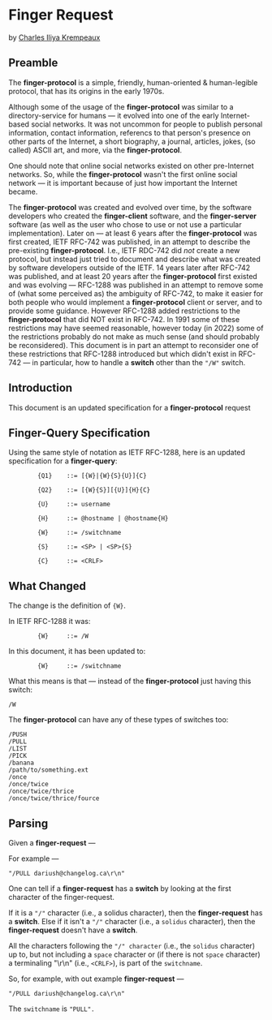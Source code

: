 # Finger Request
by [Charles Iliya Krempeaux](http://changelog.ca/)

## Preamble

The **finger-protocol** is a simple, friendly, human-oriented & human-legible protocol, that has its origins in the early 1970s.

Although some of the usage of the **finger-protocol** was similar to a directory-service for humans — it evolved into one of the early Internet-based social networks.
It was not uncommon for people to publish personal information, contact information, referencs to that person's presence on other parts of the Internet, a short biography, a journal, articles, jokes, (so called) ASCII art, and more, via the **finger-protocol**.

One should note that online social networks existed on other pre-Internet networks.
So, while the **finger-protocol** wasn't the first online social network — it is important because of just how important the Internet became.

The **finger-protocol** was created and evolved over time, by the software developers who created the **finger-client** software, and the **finger-server** software (as well as the user who chose to use or not use a particular implementation).
Later on — at least 6 years after the **finger-protocol** was first created, IETF RFC-742 was published, in an attempt to describe the pre-existing **finger-protocol**.
I.e., IETF RDC-742 did _not_ create a new protocol, but instead just tried to document and describe what was created by software developers outside of the IETF.
14 years later after RFC-742 was published, and at least 20 years after the **finger-protocol** first existed and was evolving — RFC-1288 was published in an attempt to remove some of (what some perceived as) the ambiguity of RFC-742, to make it easier for both people who would implement a **finger-protocol** client or server, and to provide some guidance.
However RFC-1288 added restrictions to the **finger-protocol** that did NOT exist in RFC-742.
In 1991 some of these restrictions may have seemed reasonable, however today (in 2022) some of the restrictions probably do not make as much sense (and should probably be reconsidered). This document is in part an attempt to reconsider one of these restrictions that RFC-1288 introduced but which didn't exist in RFC-742 — in particular, how to handle a **switch** other than the `"/W"` switch.

## Introduction

This document is an updated specification for a **finger-protocol** request

## Finger-Query Specification

Using the same style of notation as IETF RFC-1288, here is an updated specification for a **finger-query**:
```
        {Q1}    ::= [{W}|{W}{S}{U}]{C}

        {Q2}    ::= [{W}{S}][{U}]{H}{C}

        {U}     ::= username

        {H}     ::= @hostname | @hostname{H}

        {W}     ::= /switchname

        {S}     ::= <SP> | <SP>{S}

        {C}     ::= <CRLF>
```

## What Changed

The change is the definition of `{W}`.

In IETF RFC-1288 it was:
```
        {W}     ::= /W
```

In this document, it has been updated to:
```
        {W}     ::= /switchname
```

What this means is that — instead of the **finger-protocol** just having this switch:
```
/W
```

The **finger-protocol**  can have any of these types of switches too:
```
/PUSH
/PULL
/LIST
/PICK
/banana
/path/to/something.ext
/once
/once/twice
/once/twice/thrice
/once/twice/thrice/fource
```

## Parsing

Given a **finger-request** —

For example —
```
"/PULL dariush@changelog.ca\r\n"
```

One can tell if a **finger-request** has a **switch** by looking at the first character of the finger-request.

If it is a `"/"` character (i.e., a solidus character), then the **finger-request** has a **switch**.
Else if it isn't a `"/"` character (i.e., a `solidus` character), then the **finger-request** doesn't have a **switch**.

All the characters following the `"/" character` (i.e., the `solidus` character) up to, but not including a `space` character or (if there is not `space` character) a terminaling "\r\n" (i.e., `<CRLF>`), is part of the `switchname`.

So, for example, with out example **finger-request** —
```
"/PULL dariush@changelog.ca\r\n"     
```

The `switchname` is `"PULL".`

